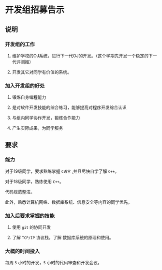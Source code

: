 # 开发组招募告示

## 说明

### 开发组的工作

1. 维护学校的OJ系统，进行下一代OJ的开发。（这个学期先开发一个稳定的下一代评测姬）

1. 开发其它对同学有价值的系统。

### 加入开发组的好处

1. 锻炼自身编程能力

1. 是对软件开发技能的综合练习，能够提高对程序开发综合认识

1. 与组内同学协作开发，锻炼合作能力

1. 产生实际成果，为同学服务

## 要求

### 能力

对于19级同学，要求熟练掌握 `C语言` ,并且尽快自学了解 `C++`。

对于18级同学，熟练使用 `C++`。

代码规范整洁。

此外，熟悉计算机网络、数据库系统、信息安全等内容的同学优先。

### 加入后要求掌握的技能

1. 使用 `git` 的协同开发

1. 了解 `TCP/IP` 协议栈，了解 数据库系统的原理和使用。

### 大概的时间投入

每周 `5` 小时的开发，`5` 小时的代码审查和开发会议。
